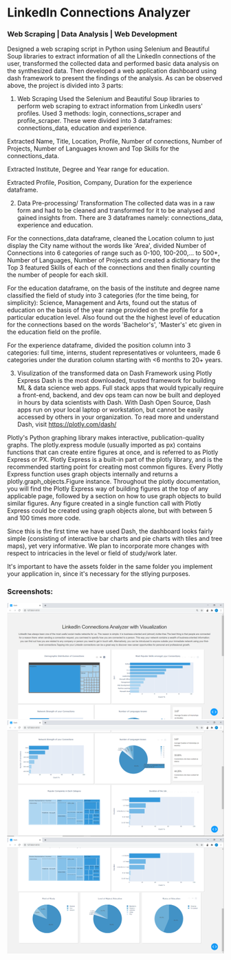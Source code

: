 # LinkedIn Connections Analyzer
### Web Scraping | Data Analysis | Web Development
Designed a web scraping script in Python using Selenium and Beautiful Soup libraries to extract
information of all the LinkedIn connections of the user, transformed the collected data and
performed basic data analysis on the synthesized data. Then developed a web application dashboard
using dash framework to present the findings of the analysis.
As can be observed above, the project is divided into 3 parts:

1. Web Scraping
Used the Selenium and Beautiful Soup libraries to perform web scraping to extract information from LinkedIn users' profiles. Used 3 methods: login, connections_scraper and profile_scraper. These were divided into 3 dataframes: connections_data, education and experience.

Extracted Name, Title, Location, Profile, Number of connections, Number of Projects, Number of Languages known and Top Skills for the connections_data.

Extracted Institute, Degree and Year range for education.

Extracted Profile, Position, Company, Duration for the experience dataframe.

2. Data Pre-processing/ Transformation
The collected data was in a raw form and had to be cleaned and transformed for it to be analysed and gained insights from. There are 3 dataframes namely: connections_data, experience and education.

For the connections_data dataframe, cleaned the Location column to just display the City name without the words like 'Area', divided Number of Connections into 6 categories of range such as 0-100, 100-200,... to 500+, Number of Languages, Number of Projects and created a dictionary for the Top 3 featured Skills of each of the connections and then finally counting the number of people for each skill.

For the education dataframe, on the basis of the institute and degree name classified the field of study into 3 categories (for the time being, for simplicity): Science, Management and Arts, found out the status of education on the basis of the year range provided on the profile for a particular education level. Also found out the the highest level of education for the connections based on the words 'Bachelor's', 'Master's' etc given in the education field on the profile.

For the experience dataframe, divided the position column into 3 categories: full time, interns, student representatives or volunteers, made 6 categories under the duration column starting with <6 months to 20+ years.

3. Visulization of the transformed data on Dash Framework using Plotly Express
Dash is the most downloaded, trusted framework for building ML & data science web apps. Full stack apps that would typically require a front-end, backend, and dev ops team can now be built and deployed in hours by data scientists with Dash. With Dash Open Source, Dash apps run on your local laptop or workstation, but cannot be easily accessed by others in your organization. To read more and understand Dash, visit https://plotly.com/dash/

Plotly's Python graphing library makes interactive, publication-quality graphs. The plotly.express module (usually imported as px) contains functions that can create entire figures at once, and is referred to as Plotly Express or PX. Plotly Express is a built-in part of the plotly library, and is the recommended starting point for creating most common figures. Every Plotly Express function uses graph objects internally and returns a plotly.graph_objects.Figure instance. Throughout the plotly documentation, you will find the Plotly Express way of building figures at the top of any applicable page, followed by a section on how to use graph objects to build similar figures. Any figure created in a single function call with Plotly Express could be created using graph objects alone, but with between 5 and 100 times more code.

Since this is the first time we have used Dash, the dashboard looks fairly simple (consisting of interactive bar charts and pie charts with tiles and tree maps), yet very informative. We plan to incorporate more changes with respect to intricacies in the level or field of study/work later.

It's important to have the assets folder in the same folder you implement your application in, since it's necessary for the stlying purposes.


### Screenshots:
<img src='screenshots/screenshot%201.png' >
<img src='screenshots/screenshot%202.png' >
<img src='screenshots/screenshot%203.png' >
